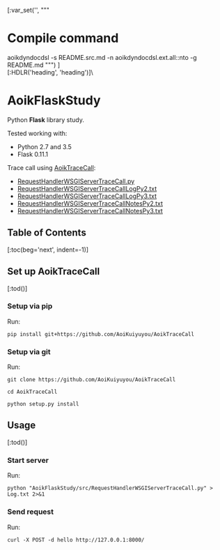 [:var_set('', """
# Compile command
aoikdyndocdsl -s README.src.md -n aoikdyndocdsl.ext.all::nto -g README.md
""")
]\
[:HDLR('heading', 'heading')]\
# AoikFlaskStudy
Python **Flask** library study.

Tested working with:
- Python 2.7 and 3.5
- Flask 0.11.1

Trace call using [AoikTraceCall](https://github.com/AoiKuiyuyou/AoikTraceCall):
- [RequestHandlerWSGIServerTraceCall.py](/src/RequestHandlerWSGIServerTraceCall.py)
- [RequestHandlerWSGIServerTraceCallLogPy2.txt](/src/RequestHandlerWSGIServerTraceCallLogPy2.txt?raw=True)
- [RequestHandlerWSGIServerTraceCallLogPy3.txt](/src/RequestHandlerWSGIServerTraceCallLogPy3.txt?raw=True)
- [RequestHandlerWSGIServerTraceCallNotesPy2.txt](/src/RequestHandlerWSGIServerTraceCallNotesPy2.txt?raw=True)
- [RequestHandlerWSGIServerTraceCallNotesPy3.txt](/src/RequestHandlerWSGIServerTraceCallNotesPy3.txt?raw=True)

## Table of Contents
[:toc(beg='next', indent=-1)]

## Set up AoikTraceCall
[:tod()]

### Setup via pip
Run:
```
pip install git+https://github.com/AoiKuiyuyou/AoikTraceCall
```

### Setup via git
Run:
```
git clone https://github.com/AoiKuiyuyou/AoikTraceCall

cd AoikTraceCall

python setup.py install
```

## Usage
[:tod()]

### Start server
Run:
```
python "AoikFlaskStudy/src/RequestHandlerWSGIServerTraceCall.py" > Log.txt 2>&1
```

### Send request
Run:
```
curl -X POST -d hello http://127.0.0.1:8000/
```

